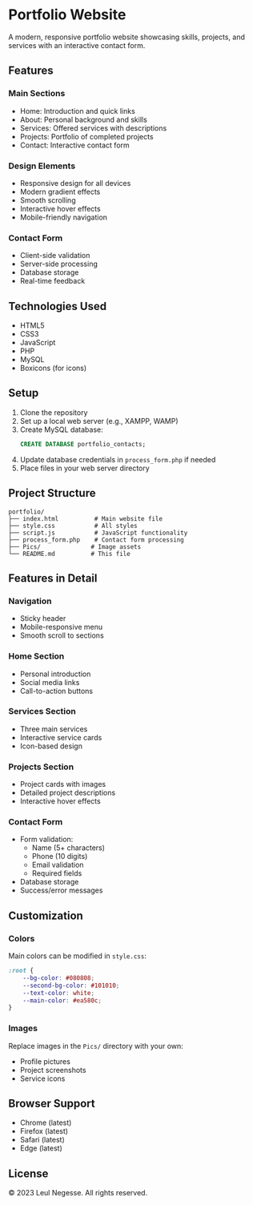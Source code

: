 # Portfolio Website

A modern, responsive portfolio website showcasing skills, projects, and services with an interactive contact form.

## Features

### Main Sections
- Home: Introduction and quick links
- About: Personal background and skills
- Services: Offered services with descriptions
- Projects: Portfolio of completed projects
- Contact: Interactive contact form

### Design Elements
- Responsive design for all devices
- Modern gradient effects
- Smooth scrolling
- Interactive hover effects
- Mobile-friendly navigation

### Contact Form
- Client-side validation
- Server-side processing
- Database storage
- Real-time feedback

## Technologies Used

- HTML5
- CSS3
- JavaScript
- PHP
- MySQL
- Boxicons (for icons)

## Setup

1. Clone the repository
2. Set up a local web server (e.g., XAMPP, WAMP)
3. Create MySQL database:
   ```sql
   CREATE DATABASE portfolio_contacts;
   ```
4. Update database credentials in `process_form.php` if needed
5. Place files in your web server directory

## Project Structure

```
portfolio/
├── index.html          # Main website file
├── style.css           # All styles
├── script.js           # JavaScript functionality
├── process_form.php    # Contact form processing
├── Pics/              # Image assets
└── README.md          # This file
```

## Features in Detail

### Navigation
- Sticky header
- Mobile-responsive menu
- Smooth scroll to sections

### Home Section
- Personal introduction
- Social media links
- Call-to-action buttons

### Services Section
- Three main services
- Interactive service cards
- Icon-based design

### Projects Section
- Project cards with images
- Detailed project descriptions
- Interactive hover effects

### Contact Form
- Form validation:
  - Name (5+ characters)
  - Phone (10 digits)
  - Email validation
  - Required fields
- Database storage
- Success/error messages

## Customization

### Colors
Main colors can be modified in `style.css`:
```css
:root {
    --bg-color: #080808;
    --second-bg-color: #101010;
    --text-color: white;
    --main-color: #ea580c;
}
```

### Images
Replace images in the `Pics/` directory with your own:
- Profile pictures
- Project screenshots
- Service icons

## Browser Support
- Chrome (latest)
- Firefox (latest)
- Safari (latest)
- Edge (latest)

## License
© 2023 Leul Negesse. All rights reserved. 